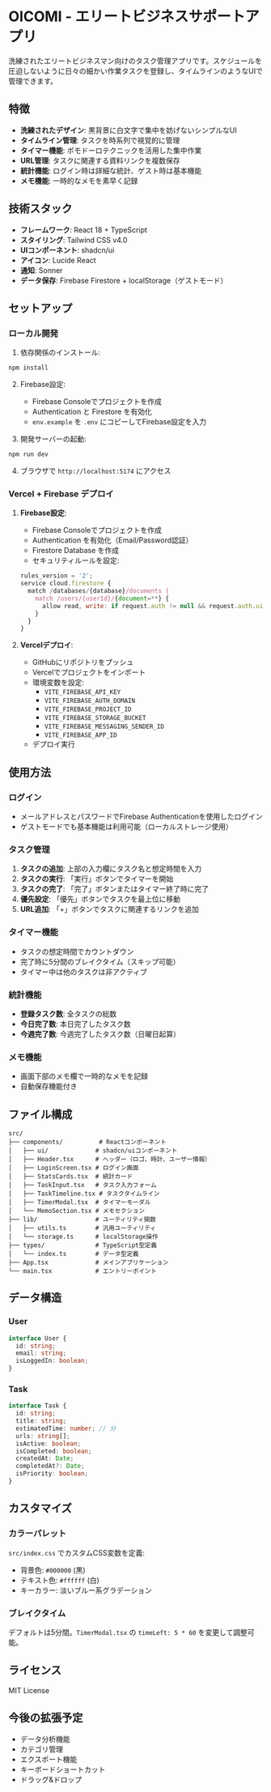 # OICOMI - エリートビジネスサポートアプリ

洗練されたエリートビジネスマン向けのタスク管理アプリです。スケジュールを圧迫しないように日々の細かい作業タスクを登録し、タイムラインのようなUIで管理できます。

## 特徴

- **洗練されたデザイン**: 黒背景に白文字で集中を妨げないシンプルなUI
- **タイムライン管理**: タスクを時系列で視覚的に管理
- **タイマー機能**: ポモドーロテクニックを活用した集中作業
- **URL管理**: タスクに関連する資料リンクを複数保存
- **統計機能**: ログイン時は詳細な統計、ゲスト時は基本機能
- **メモ機能**: 一時的なメモを素早く記録

## 技術スタック

- **フレームワーク**: React 18 + TypeScript
- **スタイリング**: Tailwind CSS v4.0
- **UIコンポーネント**: shadcn/ui
- **アイコン**: Lucide React
- **通知**: Sonner
- **データ保存**: Firebase Firestore + localStorage（ゲストモード）

## セットアップ

### ローカル開発

1. 依存関係のインストール:
```bash
npm install
```

2. Firebase設定:
   - Firebase Consoleでプロジェクトを作成
   - Authentication と Firestore を有効化
   - `env.example` を `.env` にコピーしてFirebase設定を入力

3. 開発サーバーの起動:
```bash
npm run dev
```

4. ブラウザで `http://localhost:5174` にアクセス

### Vercel + Firebase デプロイ

1. **Firebase設定**:
   - Firebase Consoleでプロジェクトを作成
   - Authentication を有効化（Email/Password認証）
   - Firestore Database を作成
   - セキュリティルールを設定:
   ```javascript
   rules_version = '2';
   service cloud.firestore {
     match /databases/{database}/documents {
       match /users/{userId}/{document=**} {
         allow read, write: if request.auth != null && request.auth.uid == userId;
       }
     }
   }
   ```

2. **Vercelデプロイ**:
   - GitHubにリポジトリをプッシュ
   - Vercelでプロジェクトをインポート
   - 環境変数を設定:
     - `VITE_FIREBASE_API_KEY`
     - `VITE_FIREBASE_AUTH_DOMAIN`
     - `VITE_FIREBASE_PROJECT_ID`
     - `VITE_FIREBASE_STORAGE_BUCKET`
     - `VITE_FIREBASE_MESSAGING_SENDER_ID`
     - `VITE_FIREBASE_APP_ID`
   - デプロイ実行

## 使用方法

### ログイン
- メールアドレスとパスワードでFirebase Authenticationを使用したログイン
- ゲストモードでも基本機能は利用可能（ローカルストレージ使用）

### タスク管理
1. **タスクの追加**: 上部の入力欄にタスク名と想定時間を入力
2. **タスクの実行**: 「実行」ボタンでタイマーを開始
3. **タスクの完了**: 「完了」ボタンまたはタイマー終了時に完了
4. **優先設定**: 「優先」ボタンでタスクを最上位に移動
5. **URL追加**: 「+」ボタンでタスクに関連するリンクを追加

### タイマー機能
- タスクの想定時間でカウントダウン
- 完了時に5分間のブレイクタイム（スキップ可能）
- タイマー中は他のタスクは非アクティブ

### 統計機能
- **登録タスク数**: 全タスクの総数
- **今日完了数**: 本日完了したタスク数
- **今週完了数**: 今週完了したタスク数（日曜日起算）

### メモ機能
- 画面下部のメモ欄で一時的なメモを記録
- 自動保存機能付き

## ファイル構成

```
src/
├── components/          # Reactコンポーネント
│   ├── ui/             # shadcn/uiコンポーネント
│   ├── Header.tsx      # ヘッダー（ロゴ、時計、ユーザー情報）
│   ├── LoginScreen.tsx # ログイン画面
│   ├── StatsCards.tsx  # 統計カード
│   ├── TaskInput.tsx   # タスク入力フォーム
│   ├── TaskTimeline.tsx # タスクタイムライン
│   ├── TimerModal.tsx  # タイマーモーダル
│   └── MemoSection.tsx # メモセクション
├── lib/                # ユーティリティ関数
│   ├── utils.ts        # 汎用ユーティリティ
│   └── storage.ts      # localStorage操作
├── types/              # TypeScript型定義
│   └── index.ts        # データ型定義
├── App.tsx             # メインアプリケーション
└── main.tsx            # エントリーポイント
```

## データ構造

### User
```typescript
interface User {
  id: string;
  email: string;
  isLoggedIn: boolean;
}
```

### Task
```typescript
interface Task {
  id: string;
  title: string;
  estimatedTime: number; // 分
  urls: string[];
  isActive: boolean;
  isCompleted: boolean;
  createdAt: Date;
  completedAt?: Date;
  isPriority: boolean;
}
```

## カスタマイズ

### カラーパレット
`src/index.css` でカスタムCSS変数を定義:
- 背景色: `#000000` (黒)
- テキスト色: `#ffffff` (白)
- キーカラー: 淡いブルー系グラデーション

### ブレイクタイム
デフォルトは5分間。`TimerModal.tsx` の `timeLeft: 5 * 60` を変更して調整可能。

## ライセンス

MIT License

## 今後の拡張予定

- データ分析機能
- カテゴリ管理
- エクスポート機能
- キーボードショートカット
- ドラッグ&ドロップ
